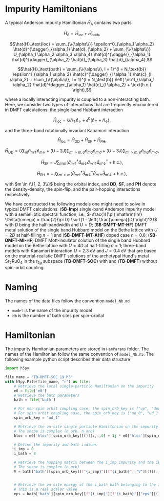# Impurity Hamiltonians

A typical Anderson impurity Hamiltonian $\hat{H}_\text{A}$ contains two parts

```math
\hat{H}_\text{A} = \hat{H}_\text{loc} + \hat{H}_\text{bath},
```

```math
\hat{H}_\text{loc} = \sum_{\\{\alpha\\}} \epsilon^0_{\alpha_1 \alpha_2} \hat{d}^{\dagger}_{\alpha_1} \hat{d}_{\alpha_2} + \sum_{\\{\alpha\\}} U_{\alpha_1 \alpha_2 \alpha_3 \alpha_4} \hat{d}^{\dagger}_{\alpha_1} \hat{d}^{\dagger}_{\alpha_2} \hat{d}_{\alpha_3} \hat{d}_{\alpha_4},
```

```math
\hat{H}_\text{bath} = \sum_{\\{\alpha\\}, l = 1}^{l = N_\text{b}} \epsilon^l_{\alpha_1 \alpha_2} \hat{c}^{\dagger}_{l \alpha_1} \hat{c}_{l \alpha_2} + \sum_{\\{\alpha\\}, l = 1}^{l = N_\text{b}} \left( \nu^l_{\alpha_1 \alpha_2} \hat{d}^\dagger_{\alpha_1} \hat{c}_{l \alpha_2} + \text{h.c.} \right),
```

where a locally interacting impurity is coupled to a non-interacting bath. Here, we consider two types of interactions that are frequently encountered in DMFT calculations: the single-band Hubbard interaction

```math
\hat{H}_\text{loc} = U \hat{n}_{\uparrow} \hat{n}_{\downarrow} + \epsilon^0 \left( \hat{n}_{\uparrow} + \hat{n}_{\downarrow} \right),
```

and the three-band rotationally invariant Kanamori interaction

```math
\hat{H}_\text{loc} = \hat{H}_\text{DD} + \hat{H}_\text{SF} +\hat{H}_\text{PH},
```

```math
\hat{H}_\text{DD} = U \sum_m \hat{n}_{m \uparrow} \hat{n}_{m \downarrow} + (U - 2 J) \sum_{m' > m, \sigma} \hat{n}_{m \sigma} \hat{n}_{m' \bar{\sigma}} + (U - 3 J) \sum_{m' > m, \sigma} \hat{n}_{m \sigma} \hat{n}_{m' \sigma},
```

```math
\hat{H}_\text{SF} = J \sum_{m' m} \left( \hat{d}^\dagger_{m \uparrow} \hat{d}_{m \downarrow} \hat{d}_{m' \uparrow} \hat{d}^\dagger_{m' \downarrow} + \text{h.c.} \right),
```

```math
\hat{H}_\text{PH} = -J \sum_{m' > m} \left( \hat{d}^\dagger_{m \uparrow} \hat{d}^\dagger_{m \downarrow} \hat{d}_{m' \uparrow} \hat{d}_{m' \downarrow} + \text{h.c.} \right),
```

with $m \in \\{1, 2, 3\\}$ being the orbital index, and **DD**, **SF**, and **PH** denote the density-density, the spin-flip, and the pair-hopping interactions respectively.

We have constructed the following models one might need to solve in typical DMFT calculations:
(**SB-Imp**) single-band Anderson impurity model with a semielliptic spectral function, i.e., $-\frac{1}{\pi} \mathrm{Im} \Delta(\omega) = \frac{2}{\pi D} \sqrt{1 - \left( \frac{\omega}{D} \right)^2}$ with $D$ being the half-bandwidth and $U = D$;
(**SB-DMFT-MT-HF**) DMFT metal solution of the single band Hubbard model on the Bethe lattice with $U = 2 D$ at half-filling $n = 1$ and
(**SB-DMFT-MT-AHF**) doped case $n = 0.8$;
(**SB-DMFT-MI-HF**) DMFT Mott-insulator solution of the single band Hubbard model on the Bethe lattice with $U = 4 D$ at half-filling $n = 1$;
three-band models with Kanamori interaction $U = 2.3\ \text{eV}$ and $J = 0.4\ \text{eV}$ that are based on the material-realistic DMFT solutions of the archetypal Hund's metal Sr<sub>2</sub>RuO<sub>4</sub> in the $t_{2 g}$ subspace (**TB-DMFT-SOC**) with and (**TB-DMFT**) without spin-orbit coupling.

# Naming

The names of the data files follow the convention `model_Nb.md`

* `model` is the name of the impurity model
* `Nb` is the number of bath sites per spin-orbital

# Hamiltonian
The impurity Hamitonian parameters are stored in `HamParams` folder. The names of the Hamiltonian follow the same convention of `model_Nb.h5`. The following example python script describes their data structure
```python 
import h5py

file_name = "TB-DMFT-SOC_19.h5"
with h5py.File(file_name, "r") as file:
    # Retrieve the local single-particle Hamiltonian on the impurity
    e0 = file['e0']
    # Retrieve the bath parameters
    bath = file['bath']

    # For non spin orbit coupling case, the spin_orb_key is ["up", "down"]
    # For spin orbit coupling case, the spin_orb_key is ["ud_0", "ud_1"]
    spin_orb_key = "ud_1"

    # Retrieve the on-site single particle Hamiltonian on the impurity
    # The shape is complex (n_orb, n_orb)
    hloc = e0['hloc'][spin_orb_key][()][:,:,0] + 1j * e0['hloc'][spin_orb_key][()][:,:,1]

    # Define the impurity and bath indices
    i_imp = 0
    i_bath = 8

    # Retrieve the hopping matrix between the i_imp impurity and the ibath bath
    # The shape is complex (n_orb)
    V = bath['bath'][spin_orb_key][f"{i_imp}"][f"{i_bath}"]["V"][()][:,0] + 1j * bath['bath'][spin_orb_key][f"{i_imp}"][f"{i_bath}"]["V"][()][:,1]


    # Retrieve the on-site energy of the i_bath bath belonging to the i_imp impurity
    # This is a real scalar value
    eps = bath['bath'][spin_orb_key][f"{i_imp}"][f"{i_bath}"]["eps"][()]

```